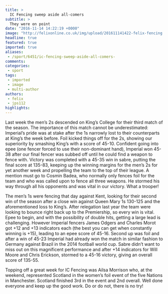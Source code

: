 ```yaml
---
title: >
  IC Fencing sweep aside all-comers
subtitle: >
  They were on point
date: "2016-11-14 14:22:19 +0000"
image: "http://felixonline.co.uk/img/upload/201611141422-felix-fencing.PNG"
headline: true
featured: true
imported: true
aliases:
 - /sport/6451/ic-fencing-sweep-aside-all-comers-
comments:
categories:
 - sport
tags:
 - imported
 - image
 - multi-author
authors:
 - felix
 - jps112
highlights:
---
```


Last week the men’s 2s descended on King’s College for their third match of the season. The importance of this match cannot be underestimated: Imperial’s pride was at stake after the 1s narrowly lost to their counterparts at King’s the week before. Foil kicked things off for the 2s, showing our superiority by smashing King’s with a score of 45-10. Confident going into epee (one fencer forced to use their non-dominant hand), Imperial won 45-38 after our final fencer was subbed off until he could find a weapon to fence with. Victory was completed with a 45-35 win in sabre, putting the final score at 135-83, keeping up the winning margins for the men’s 2s for yet another week and propelling the team to the top of their league. A mention must go to Cosmin Badea, who normally only fences foil for the team and who was called upon to fence all three weapons. He stormed his way through all his opponents and was vital in our victory. What a trooper!

The men’s 1s were fencing that day against Kent, looking for their second win of the season after a close win against Queen Mary 1s 130-125 and the aforementioned loss to King’s. After relegation last year the team were looking to bounce right back up to the Premiership, so every win is vital. Epee to begin, and with the possibility of double hits, getting a large lead is challenging. However Imperial fencers James Odgers and Charles Morot got +12 and +13 indicators each (the best you can get when constantly winning is +15), leading to an epee score of 45-16. Second up was foil and after a win of 45-23 Imperial had already won the match in similar fashion to Germany against Brazil in the 2014 football world cup. Sabre didn’t want to miss out on this magnificent performance and after +14 indicators for Will Moore and Chris Erickson, stormed to a 45-16 victory, giving an overall score of 135-55.

Topping off a great week for IC Fencing was Ailsa Morrison who, at the weekend, represented Scotland in the women’s foil event of the five Nations in Manchester. Scotland finished 3rd in the event and 2nd overall. Well done everyone and keep up the good work. Do or do not, there is no try!
